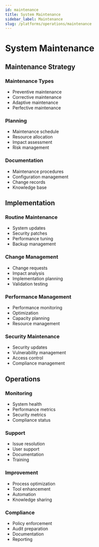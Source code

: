 ```yaml
---
id: maintenance
title: System Maintenance
sidebar_label: Maintenance
slug: /platforms/operations/maintenance
---
```


# System Maintenance

## Maintenance Strategy

### Maintenance Types
- Preventive maintenance
- Corrective maintenance
- Adaptive maintenance
- Perfective maintenance

### Planning
- Maintenance schedule
- Resource allocation
- Impact assessment
- Risk management

### Documentation
- Maintenance procedures
- Configuration management
- Change records
- Knowledge base

## Implementation

### Routine Maintenance
- System updates
- Security patches
- Performance tuning
- Backup management

### Change Management
- Change requests
- Impact analysis
- Implementation planning
- Validation testing

### Performance Management
- Performance monitoring
- Optimization
- Capacity planning
- Resource management

### Security Maintenance
- Security updates
- Vulnerability management
- Access control
- Compliance management

## Operations

### Monitoring
- System health
- Performance metrics
- Security metrics
- Compliance status

### Support
- Issue resolution
- User support
- Documentation
- Training

### Improvement
- Process optimization
- Tool enhancement
- Automation
- Knowledge sharing

### Compliance
- Policy enforcement
- Audit preparation
- Documentation
- Reporting 
